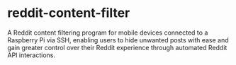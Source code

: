 # reddit-content-filter
A Reddit content filtering program for mobile devices connected to a Raspberry Pi via SSH, enabling users to hide unwanted posts with ease and gain greater control over their Reddit experience through automated Reddit API interactions.

